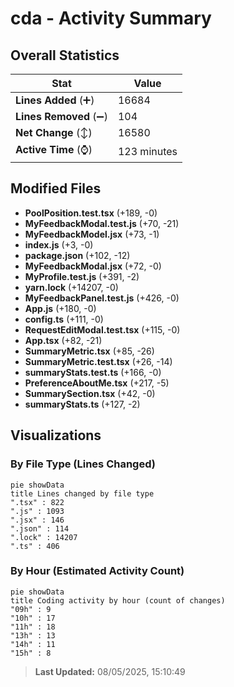 # cda - Activity Summary 

## Overall Statistics

| Stat                   | Value                                                             |
| ---------------------- | ----------------------------------------------------------------- |
| **Lines Added** (➕)   | 16684                                          |
| **Lines Removed** (➖) | 104                                        |
| **Net Change** (↕)    | 16580                |
| **Active Time** (⌚)   | 123 minutes |


## Modified Files
- **PoolPosition.test.tsx** (+189, -0)
- **MyFeedbackModal.test.js** (+70, -21)
- **MyFeedbackModel.jsx** (+73, -1)
- **index.js** (+3, -0)
- **package.json** (+102, -12)
- **MyFeedbackModal.jsx** (+72, -0)
- **MyProfile.test.js** (+391, -2)
- **yarn.lock** (+14207, -0)
- **MyFeedbackPanel.test.js** (+426, -0)
- **App.js** (+180, -0)
- **config.ts** (+111, -0)
- **RequestEditModal.test.tsx** (+115, -0)
- **App.tsx** (+82, -21)
- **SummaryMetric.tsx** (+85, -26)
- **SummaryMetric.test.tsx** (+26, -14)
- **summaryStats.test.ts** (+166, -0)
- **PreferenceAboutMe.tsx** (+217, -5)
- **SummarySection.tsx** (+42, -0)
- **summaryStats.ts** (+127, -2)

## Visualizations

### By File Type (Lines Changed)

```mermaid
pie showData
title Lines changed by file type
".tsx" : 822
".js" : 1093
".jsx" : 146
".json" : 114
".lock" : 14207
".ts" : 406
```

### By Hour (Estimated Activity Count)

```mermaid
pie showData
title Coding activity by hour (count of changes)
"09h" : 9
"10h" : 17
"11h" : 18
"13h" : 13
"14h" : 11
"15h" : 8
```


> **Last Updated:** 08/05/2025, 15:10:49